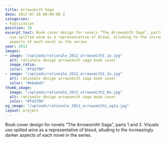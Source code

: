 ```yaml
---
title: Arrowsmith Saga
date: 2017-07-20 00:00:00 Z
categories:
- Publication
position: 20
excerpt_text: Book cover design for novels “The Arrowsmith Saga”, parts 1 and 2. Visuals
  use spilled wine as a representative of blood, alluding to the increasingly darker
  aspects of each novel in the series.
year: 2012
images:
- image: "/uploads/rationale_2012_arrowsmith1_1a.jpg"
  alt: rationale design arrowsmith saga book cover
  image_ratio: 
  color: "#fd2f00"
- image: "/uploads/rationale_2012_arrowsmith1_2a.jpg"
  alt: rationale design arrowsmith saga book cover
  color: "#ebebeb"
thumb_image:
  image: "/uploads/rationale_2012_arrowsmith1_0a.jpg"
  alt: rationale design arrowsmith saga book cover
  color: "#fd2f00"
og_image: "/uploads/rationale_2012_arrowsmith1_og1a.jpg"
layout: project
---
```


Book cover design for novels “The Arrowsmith Saga”, parts 1 and 2. Visuals use spilled wine as a representative of blood, alluding to the increasingly darker aspects of each novel in the series.